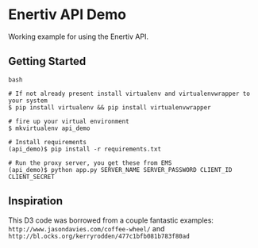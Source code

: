 # Enertiv API Demo

Working example for using the Enertiv API.

## Getting Started
`bash`

    # If not already present install virtualenv and virtualenvwrapper to your system
    $ pip install virtualenv && pip install virtualenvwrapper

    # fire up your virtual environment
    $ mkvirtualenv api_demo

    # Install requirements
    (api_demo)$ pip install -r requirements.txt

    # Run the proxy server, you get these from EMS
    (api_demo)$ python app.py SERVER_NAME SERVER_PASSWORD CLIENT_ID CLIENT_SECRET

## Inspiration

This D3 code was borrowed from a couple fantastic examples: `http://www.jasondavies.com/coffee-wheel/` and `http://bl.ocks.org/kerryrodden/477c1bfb081b783f80ad`